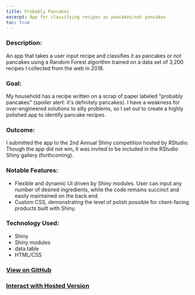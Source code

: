 ```yaml
---
title: Probably Pancakes
excerpt: App for classifying recipes as pancakes/not pancakes
toc: true
---
```


### Description:
An app that takes a user input recipe and classifies it as pancakes or not pancakes using a Random Forest algorithm trained on a data set of 3,200 recipes I collected from the web in 2018.

### Goal:
My household has a recipe written on a scrap of paper labeled "probably pancakes" (spoiler alert: it's definitely pancakes). I have a weakness for over-engineered solutions to silly problems, so I set out to create a highly polished app to identify pancake recipes.

### Outcome:
I submitted the app to the 2nd Annual Shiny competition hosted by RStudio. Though the app did not win, it was invited to be included in the RStudio Shiny gallery (forthcoming).

### Notable Features:
* Flexible and dynamic UI driven by Shiny modules. User can input any number of desired ingredients, while the code remains succinct and easily maintained on the back end.
* Custom CSS, demonstrating the level of polish possible for client-facing products built with Shiny.

### Technology Used:
* Shiny
* Shiny modules
* data.table
* HTML/CSS

### [View on GitHub](https://github.com/matthewjrogers/pancake_prediction_app)
### [Interact with Hosted Version](https://matthew-rogers.shinyapps.io/ProbablyPancakes)
